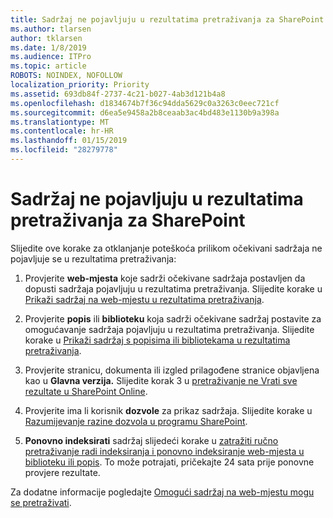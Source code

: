 ```yaml
---
title: Sadržaj ne pojavljuju u rezultatima pretraživanja za SharePoint
ms.author: tlarsen
author: tklarsen
ms.date: 1/8/2019
ms.audience: ITPro
ms.topic: article
ROBOTS: NOINDEX, NOFOLLOW
localization_priority: Priority
ms.assetid: 693db84f-2737-4c21-b027-4ab3d121b4a8
ms.openlocfilehash: d1834674b7f36c94dda5629c0a3263c0eec721cf
ms.sourcegitcommit: d6ea5e9458a2b8ceaab3ac4bd483e1130b9a398a
ms.translationtype: MT
ms.contentlocale: hr-HR
ms.lasthandoff: 01/15/2019
ms.locfileid: "28279778"
---
```

# <a name="content-doesnt-appear-in-sharepoint-search-results"></a>Sadržaj ne pojavljuju u rezultatima pretraživanja za SharePoint

Slijedite ove korake za otklanjanje poteškoća prilikom očekivani sadržaja ne pojavljuje se u rezultatima pretraživanja:
  
1. Provjerite **web-mjesta** koje sadrži očekivane sadržaja postavljen da dopusti sadržaja pojavljuju u rezultatima pretraživanja. Slijedite korake u [Prikaži sadržaj na web-mjestu u rezultatima pretraživanja](https://docs.microsoft.com/en-us/sharepoint/make-site-content-searchable#show-content-on-a-site-in-search-results).
    
2. Provjerite **popis** ili **biblioteku** koja sadrži očekivane sadržaj postavite za omogućavanje sadržaja pojavljuju u rezultatima pretraživanja. Slijedite korake u [Prikaži sadržaj s popisima ili bibliotekama u rezultatima pretraživanja](https://docs.microsoft.com/en-us/sharepoint/make-site-content-searchable#show-content-from-lists-or-libraries-in-search-results). 
    
3. Provjerite stranicu, dokumenta ili izgled prilagođene stranice objavljena kao u **Glavna verzija.** Slijedite korak 3 u [pretraživanje ne Vrati sve rezultate u SharePoint Online](https://go.microsoft.com/fwlink/?linkid=874525).
    
4. Provjerite ima li korisnik **dozvole** za prikaz sadržaja. Slijedite korake u [Razumijevanje razine dozvola u programu SharePoint](https://go.microsoft.com/fwlink/?linkid=867071).
    
5. **Ponovno indeksirati** sadržaj slijedeći korake u [zatražiti ručno pretraživanje radi indeksiranja i ponovno indeksiranje web-mjesta u biblioteku ili popis](https://docs.microsoft.com/en-us/sharepoint/crawl-site-content). To može potrajati, pričekajte 24 sata prije ponovne provjere rezultate.
    
Za dodatne informacije pogledajte [Omogući sadržaj na web-mjestu mogu se pretraživati](https://docs.microsoft.com/en-us/sharepoint/make-site-content-searchable). 
  

